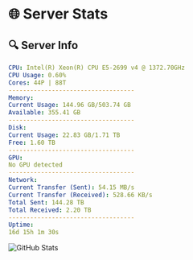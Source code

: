 # 🌐 Server Stats
## 🔍 Server Info
```yaml
CPU: Intel(R) Xeon(R) CPU E5-2699 v4 @ 1372.70GHz
CPU Usage: 0.60%
Cores: 44P | 88T
-----------------------------------
Memory:
Current Usage: 144.96 GB/503.74 GB
Available: 355.41 GB
-----------------------------------
Disk:
Current Usage: 22.83 GB/1.71 TB
Free: 1.60 TB
-----------------------------------
GPU:
No GPU detected
-----------------------------------
Network:
Current Transfer (Sent): 54.15 MB/s
Current Transfer (Received): 528.66 KB/s
Total Sent: 144.28 TB
Total Received: 2.20 TB
-----------------------------------
Uptime:
16d 15h 1m 30s
```
![GitHub Stats](https://img.shields.io/badge/Updated-2025-02-24_13:44:48-blue)